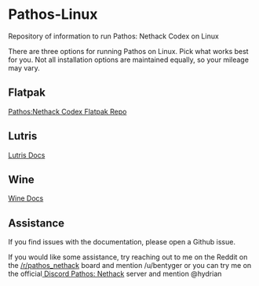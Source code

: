 # Pathos-Linux
Repository of information to run Pathos: Nethack Codex on Linux

There are three options for running Pathos on Linux. Pick what works best for you.
Not all installation options are maintained equally, so your mileage may vary.

## Flatpak

[Pathos:Nethack Codex Flatpak Repo](https://github.com/hydrian/pathos-flatpak)

## Lutris

[Lutris Docs](lutris.md)

## Wine

[Wine Docs](wine.md)

## Assistance  

If you find issues with the documentation, please open a Github issue.

If you would like some assistance, try reaching out to me on the Reddit on the [/r/pathos_nethack](https://www.reddit.com/r/pathos_nethack/) board and mention /u/bentyger or you can try me on the official[ Discord Pathos: Nethack](https://discord.gg/K3swxkXAzR) server and mention @hydrian

